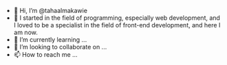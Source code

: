- 👋 Hi, I’m @tahaalmakawie
- 👀 I started in the field of programming, especially web development, and I loved to be a specialist in the field of front-end development, and here I am now.
- 🌱 I’m currently learning ...
- 💞️ I’m looking to collaborate on ...
- 📫 How to reach me ...

<!---
tahaalmakawie/tahaalmakawie is a ✨ special ✨ repository because its `README.md` (this file) appears on your GitHub profile.
You can click the Preview link to take a look at your changes.
--->
